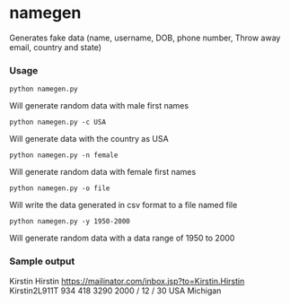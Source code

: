 # namegen
Generates fake data (name, username, DOB, phone number, Throw away email, country and state)

### Usage 
```python namegen.py ```

Will generate random data with male first names

```python namegen.py -c USA```

Will generate data with the country as USA

```python namegen.py -n female ```

Will generate random data with female first names

```python namegen.py -o file```

Will write the data generated in csv format to a file named file

```python namegen.py -y 1950-2000```

Will generate random data with a data range of 1950 to 2000

### Sample output

Kirstin Hirstin
https://mailinator.com/inbox.jsp?to=Kirstin.Hirstin
Kirstin2L911T
934 418 3290
2000 / 12 / 30
USA Michigan
